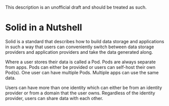 This description is an unofficial draft and should be treated as such. 

# Solid in a Nutshell

Solid is a standard that describes how to build data storage and applications in such a way that users can conveniently switch between data storage providers and application providers and take the data generated along. 

Where a user stores their data is called a Pod. Pods are always separate from apps. Pods can either be provided or users can self-host their own Pod(s). One user can have multiple Pods. Multiple apps can use the same data.

Users can have more than one identity which can either be from an identity provider or from a domain that the user owns. Regardless of the identity provider, users can share data with each other. 
